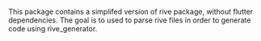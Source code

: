 This package contains a simplifed version of rive package, without flutter dependencies. The goal is to used to parse rive files in order to generate code using rive_generator.
